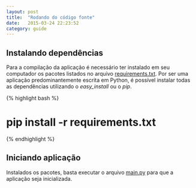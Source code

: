 ```yaml
---
layout: post
title:  "Rodando do código fonte"
date:   2015-03-24 22:23:52
category: guide
---
```


## Instalando dependências

Para a compilação da aplicação é necessário ter instalado em seu computador os pacotes listados no arquivo [requirements.txt](https://github.com/SpaceWars/spacewars/blob/master/requirements.txt). Por ser uma aplicação predominantemente escrita em Python, é possível instalar todas as dependências utilizando o *easy_install* ou o *pip*.


{% highlight bash %}
# pip install -r requirements.txt
{% endhighlight %}

## Iniciando aplicação

Instalados os pacotes, basta executar o arquivo [main.py](https://github.com/SpaceWars/spacewars/blob/master/src/main.py) para que a aplicação seja inicializada.

[jekyll]:      http://jekyllrb.com
[jekyll-gh]:   https://github.com/jekyll/jekyll
[jekyll-help]: https://github.com/jekyll/jekyll-help
